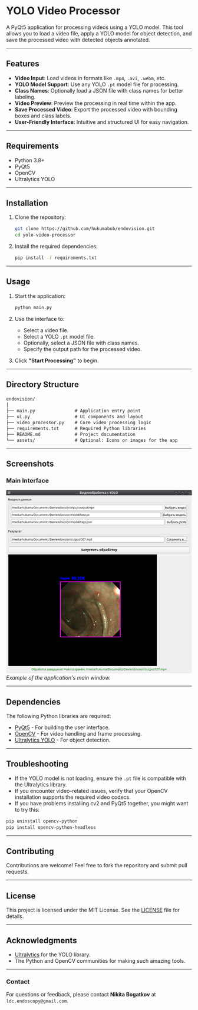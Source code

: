 # YOLO Video Processor

A PyQt5 application for processing videos using a YOLO model. This tool allows you to load a video file, apply a YOLO model for object detection, and save the processed video with detected objects annotated.

---

## Features

- **Video Input**: Load videos in formats like `.mp4`, `.avi`, `.webm`, etc.
- **YOLO Model Support**: Use any YOLO `.pt` model file for processing.
- **Class Names**: Optionally load a JSON file with class names for better labeling.
- **Video Preview**: Preview the processing in real time within the app.
- **Save Processed Video**: Export the processed video with bounding boxes and class labels.
- **User-Friendly Interface**: Intuitive and structured UI for easy navigation.

---

## Requirements

- Python 3.8+
- PyQt5
- OpenCV
- Ultralytics YOLO

---

## Installation

1. Clone the repository:
   ```bash
   git clone https://github.com/hukumabob/endovision.git
   cd yolo-video-processor
   ```

2. Install the required dependencies:
   ```bash
   pip install -r requirements.txt
   ```

---

## Usage

1. Start the application:
   ```bash
   python main.py
   ```

2. Use the interface to:
   - Select a video file.
   - Select a YOLO `.pt` model file.
   - Optionally, select a JSON file with class names.
   - Specify the output path for the processed video.

3. Click **"Start Processing"** to begin.

---

## Directory Structure

```
endovision/
│
├── main.py               # Application entry point
├── ui.py                 # UI components and layout
├── video_processor.py    # Core video processing logic
├── requirements.txt      # Required Python libraries
├── README.md             # Project documentation
└── assets/               # Optional: Icons or images for the app
```

---

## Screenshots

### Main Interface

![Main Interface](/assets/main.png)  
*Example of the application's main window.*

---

## Dependencies

The following Python libraries are required:
- [PyQt5](https://pypi.org/project/PyQt5/) - For building the user interface.
- [OpenCV](https://pypi.org/project/opencv-python/) - For video handling and frame processing.
- [Ultralytics YOLO](https://pypi.org/project/ultralytics/) - For object detection.

---

## Troubleshooting

- If the YOLO model is not loading, ensure the `.pt` file is compatible with the Ultralytics library.
- If you encounter video-related issues, verify that your OpenCV installation supports the required video codecs.
- If you have problems installing cv2 and PyQt5 together, you might want to try this:

```bash
pip uninstall opencv-python
pip install opencv-python-headless
```

---

## Contributing

Contributions are welcome! Feel free to fork the repository and submit pull requests.

---

## License

This project is licensed under the MIT License. See the [LICENSE](LICENSE) file for details.

---

## Acknowledgments

- [Ultralytics](https://ultralytics.com/) for the YOLO library.
- The Python and OpenCV communities for making such amazing tools.

---

### Contact

For questions or feedback, please contact **Nikita Bogatkov** at `ldc.endoscopy@gmail.com`.